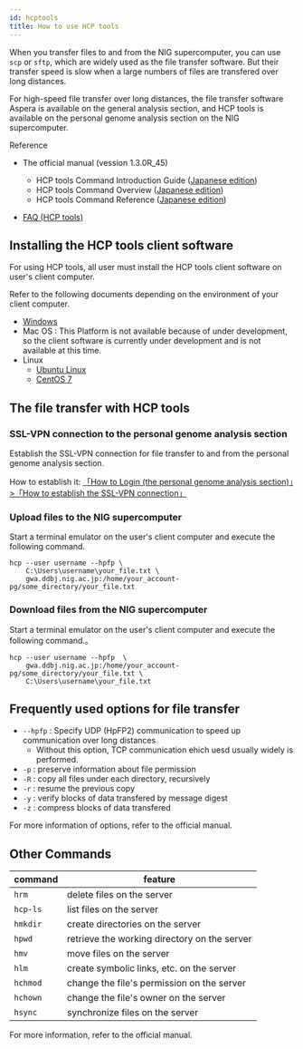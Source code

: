 ```yaml
---
id: hcptools
title: How to use HCP tools
---
```


When you transfer files to and from the NIG supercomputer, you can use `scp` or `sftp`, which are widely used as the file transfer software. But their transfer speed is slow when a large numbers of files are transfered over long distances.

For high-speed file transfer over long distances, the file transfer software Aspera is available on the general analysis section, and HCP tools is available on the personal genome analysis section on the NIG supercomputer.


Reference

- The official manual (vession 1.3.0R_45)
    - HCP tools Command Introduction Guide (<a href="https://github.com/oogasawa/nigsc_HCPtools/raw/main/1.3.0R-45/manual/HCPtools_command_Guide.pdf">Japanese edition</a>)
    - HCP tools Command Overview (<a href="https://github.com/oogasawa/nigsc_HCPtools/raw/main/1.3.0R-45/manual/HCPtools_command_overview.pdf">Japanese edition</a>)
    - HCP tools Command Reference (<a href="https://github.com/oogasawa/nigsc_HCPtools/raw/main/1.3.0R-45/manual/HCPtools_command_reference.pdf">Japanese edition</a>)

- [FAQ (HCP tools)](/faq/faq_hcptools)


## Installing the HCP tools client software

For using HCP tools, all user must install the HCP tools client software on user's client computer.

Refer to the following documents depending on the environment of your client computer.

- [Windows](/software/HCPtools/Windows/install_HCPtools_001)
- Mac OS : This Platform is not available because of under development, so the client software is currently under development and is not available at this time.
- Linux
    - [Ubuntu Linux](/software/HCPtools/Ubuntu/install_HCPtools_003)
    - [CentOS 7](/software/HCPtools/CentOS/install_HCPtools_002)


## The file transfer with HCP tools


### SSL-VPN connection to the personal genome analysis section

Establish the SSL-VPN connection for file transfer to and from the personal genome analysis section.

How to establish it: [「How to Login (the personal genome analysis section)」>「How to establish the SSL-VPN connection」](/personal_genome_division/pg_login#vpn%E3%81%B8%E3%81%AE%E6%8E%A5%E7%B6%9A%E6%96%B9%E6%B3%95)


### Upload files to the NIG supercomputer

Start a terminal emulator on the user's client computer and execute the following command.


```
hcp --user username --hpfp \
    C:\Users\username\your_file.txt \
    gwa.ddbj.nig.ac.jp:/home/your_account-pg/some_directory/your_file.txt
```

### Download files from the NIG supercomputer

Start a terminal emulator on the user's client computer and execute the following command.。


```
hcp --user username --hpfp  \
    gwa.ddbj.nig.ac.jp:/home/your_account-pg/some_directory/your_file.txt \
    C:\Users\username\your_file.txt
```

## Frequently used options for file transfer

- `--hpfp` : Specify UDP (HpFP2) communication to speed up communication over long distances
    - Without this option, TCP communication ehich uesd usually widely is performed.
- `-p` : preserve information about file permission
- `-R` : copy all files under each directory, recursively
- `-r` : resume the previous copy
- `-y` : verify blocks of data transfered by message digest
- `-z` : compress blocks of data transfered


For more information of options, refer to the official manual.

## Other Commands


| command  | feature                                          |
|----------|--------------------------------------------------|
| `hrm`    | delete files on the server                       |
| `hcp-ls` | list files on the server                         |
| `hmkdir` | create directories on the server                 |
| `hpwd`   | retrieve the working directory on the server     |
| `hmv`    | move files on the server                         |
| `hlm`    | create symbolic links, etc. on the server        |
| `hchmod` | change the file's permission on the server       |
| `hchown` | change the file's owner on the server            |
| `hsync`  | synchronize files on the server                  |

For more information, refer to the official manual.


